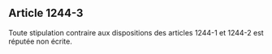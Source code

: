 Article 1244-3
----
Toute stipulation contraire aux dispositions des articles 1244-1 et 1244-2 est
réputée non écrite.
